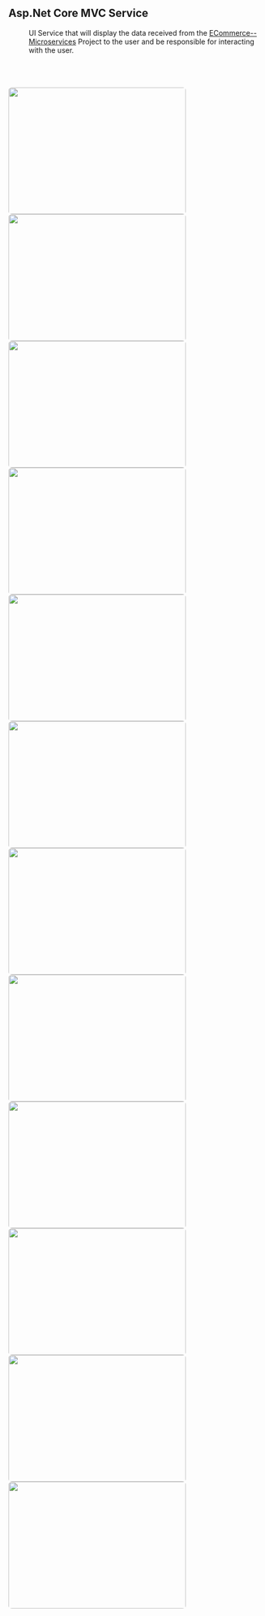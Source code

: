 <h2>Asp.Net Core MVC Service</h2>
<dl>
  <dd>UI Service that will display the data received from the <a href="https://github.com/Firatalbayati/E-Commerce--Microservices-Backend--.NETCore7.0">ECommerce--Microservices</a> Project to the user and be responsible for interacting with the user.</dd>
</dl>
<br>
<br>
<br>
<a href="https://github.com/Firatalbayati/E-Commerce--Microservices-Frontend--.NETCore7.0/assets/47159612/dea6a0bf-bd99-4d77-bbe5-f15ab8eefd29" target="_blank">
<img width="350" height="250" style="border-radius:2%;" src="https://github.com/Firatalbayati/E-Commerce--Microservices-Frontend--.NETCore7.0/assets/47159612/dea6a0bf-bd99-4d77-bbe5-f15ab8eefd29"/>
</a>
<a href="https://github.com/Firatalbayati/E-Commerce--Microservices-Frontend--.NETCore7.0/assets/47159612/841b0c86-28bf-41ed-a25a-a1cebb5f25f0" target="_blank">
<img width="350" height="250" style="border-radius:2%;" src="https://github.com/Firatalbayati/E-Commerce--Microservices-Frontend--.NETCore7.0/assets/47159612/841b0c86-28bf-41ed-a25a-a1cebb5f25f0"/>
</a>
<a href="https://github.com/Firatalbayati/E-Commerce--Microservices-Frontend--.NETCore7.0/assets/47159612/0e4bb2ed-d5c6-4b9a-8ca6-078a6fdfbbab" target="_blank">
<img width="350" height="250" style="border-radius:2%;" src="https://github.com/Firatalbayati/E-Commerce--Microservices-Frontend--.NETCore7.0/assets/47159612/0e4bb2ed-d5c6-4b9a-8ca6-078a6fdfbbab"/>
</a>
<a href="https://github.com/Firatalbayati/E-Commerce--Microservices-Frontend--.NETCore7.0/assets/47159612/c6e745fc-1403-4fdd-b5f4-008029b57fac" target="_blank">
<img width="350" height="250" style="border-radius:2%;" src="https://github.com/Firatalbayati/E-Commerce--Microservices-Frontend--.NETCore7.0/assets/47159612/c6e745fc-1403-4fdd-b5f4-008029b57fac"/>
</a>
<a href="https://github.com/Firatalbayati/E-Commerce--Microservices-Frontend--.NETCore7.0/assets/47159612/037b068e-8ce8-4504-a580-dc5687ac539e" target="_blank">
<img width="350" height="250" style="border-radius:2%;" src="https://github.com/Firatalbayati/E-Commerce--Microservices-Frontend--.NETCore7.0/assets/47159612/037b068e-8ce8-4504-a580-dc5687ac539e"/>
</a>
<a href="https://github.com/Firatalbayati/E-Commerce--Microservices-Frontend--.NETCore7.0/assets/47159612/39cd54ee-bd31-428b-b9b5-be27718a107d" target="_blank">
<img width="350" height="250" style="border-radius:2%;" src="https://github.com/Firatalbayati/E-Commerce--Microservices-Frontend--.NETCore7.0/assets/47159612/39cd54ee-bd31-428b-b9b5-be27718a107d"/>
</a>
<a href="https://github.com/Firatalbayati/E-Commerce--Microservices-Frontend--.NETCore7.0/assets/47159612/7b9b12c2-9270-4a85-8c59-e9744374464a" target="_blank">
<img width="350" height="250" style="border-radius:2%;" src="https://github.com/Firatalbayati/E-Commerce--Microservices-Frontend--.NETCore7.0/assets/47159612/7b9b12c2-9270-4a85-8c59-e9744374464a"/>
</a>
<a href="https://github.com/Firatalbayati/E-Commerce--Microservices-Frontend--.NETCore7.0/assets/47159612/20625edb-bef3-4ff1-88d1-1a71eefeadc3" target="_blank">
<img width="350" height="250" style="border-radius:2%;" src="https://github.com/Firatalbayati/E-Commerce--Microservices-Frontend--.NETCore7.0/assets/47159612/20625edb-bef3-4ff1-88d1-1a71eefeadc3"/>
</a>
<a href="https://github.com/Firatalbayati/E-Commerce--Microservices-Frontend--.NETCore7.0/assets/47159612/a801b25c-3234-4ca8-86e7-82cc835f4d66" target="_blank">
<img width="350" height="250" style="border-radius:2%;" src="https://github.com/Firatalbayati/E-Commerce--Microservices-Frontend--.NETCore7.0/assets/47159612/a801b25c-3234-4ca8-86e7-82cc835f4d66"/>
</a>
<a href="https://github.com/Firatalbayati/E-Commerce--Microservices-Frontend--.NETCore7.0/assets/47159612/b2fafbc6-295b-47d0-ae0a-f5384193f96a" target="_blank">
<img width="350" height="250" style="border-radius:2%;" src="https://github.com/Firatalbayati/E-Commerce--Microservices-Frontend--.NETCore7.0/assets/47159612/b2fafbc6-295b-47d0-ae0a-f5384193f96a"/>
</a>
<a href="https://github.com/Firatalbayati/E-Commerce--Microservices-Frontend--.NETCore7.0/assets/47159612/0c148134-4adb-424f-9ade-98d19902c4aa" target="_blank">
<img width="350" height="250" style="border-radius:2%;" src="https://github.com/Firatalbayati/E-Commerce--Microservices-Frontend--.NETCore7.0/assets/47159612/0c148134-4adb-424f-9ade-98d19902c4aa"/>
</a>
<a href="https://github.com/Firatalbayati/E-Commerce--Microservices-Frontend--.NETCore7.0/assets/47159612/cc2c108d-354a-49bd-81ac-2cef6437c5c8" target="_blank">
<img width="350" height="250" style="border-radius:2%;" src="https://github.com/Firatalbayati/E-Commerce--Microservices-Frontend--.NETCore7.0/assets/47159612/cc2c108d-354a-49bd-81ac-2cef6437c5c8"/>
</a>

